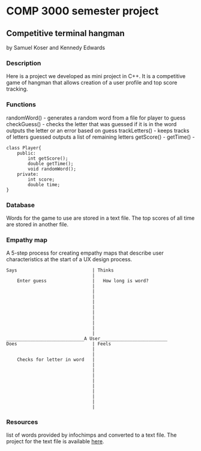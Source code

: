 # COMP 3000 semester project

## Competitive terminal hangman

by Samuel Koser and Kennedy Edwards

### Description

Here is a project we developed as mini project in C++.
It is a competitive game of hangman that allows creation
of a user profile and top score tracking.

### Functions
randomWord() - generates a random word from a file for player to guess
checkGuess() - checks the letter that was guessed if it is in the word
    outputs the letter or an error based on guess
trackLetters() - keeps tracks of letters guessed outputs a list 
    of remaining letters
getScore() -
getTime() -
```
class Player{
    public:
        int getScore();
        double getTime();
        void randomWord();
    private:
        int score;
        double time;
}
```

### Database

Words for the game to use are stored in a text file. 
The top scores of all time are stored in another file.

### Empathy map

A 5-step process for creating empathy maps that describe
user characteristics at the start of a UX design process.

```
Says                            | Thinks
                                |
    Enter guess                 |   How long is word?
                                |
                                |
                                |
                                |
                                |
                                |
                                |
                                |
                                |
                                |
_____________________________A User_________________________
Does                            | Feels
                                |
                                |
    Checks for letter in word   |
                                |
                                |
                                |
                                |
                                |
                                |
                                |
                                |
                                |
```

### Resources

list of words provided by infochimps and converted to a text file.
The project for the text file is available [here](https://github.com/dwyl/english-words.git).
